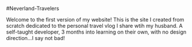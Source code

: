 #Neverland-Travelers

Welcome to the first version of my website! This is the site I created from scratch dedicated to the personal travel vlog I share wtih my husband. A self-taught developer, 3 months into learning on their own, with no design direction...I say not bad! 




